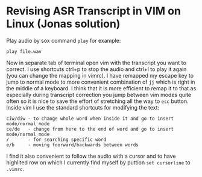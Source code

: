 # Revising ASR Transcript in VIM on Linux (Jonas solution)

Play audio by sox command `play` for example:
```
play file.wav
```
Now in separate tab of terminal open vim with the transcript you want to correct.
I use shortcuts ctrl+p to stop the audio and ctrl+l to play it again (you can change the mapping in vimrc).
I have remapped my escape key to jump to normal mode to more convenient combination of `jj` which is right in the middle of a keyboard. I think that it is more efficient to remap it to that as especially during transcript correction you jump between vim modes quite often so it is nice to save the effort of stretching all the way to `esc` button. 
Inside vim I use the standard shortcuts for modifying the text:
```
ciw/diw - to change whole word when inside it and go to insert mode/normal mode
ce/de   - change from here to the end of word and go to insert mode/normal mode
/       - for searching specific word
e/b     - moving foorward/backwards between words
```
I find it also convenient to follow the audio with a cursor and to have highlited row on which I currently find myself by puttion `set cursorline` to `.vimrc`. 



